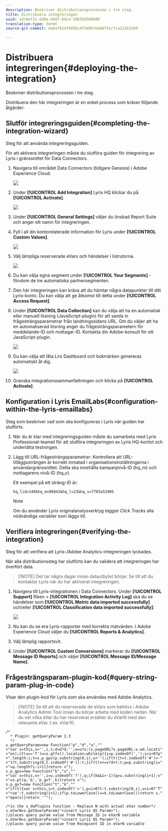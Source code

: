 ```yaml
---
description: Beskriver distributionsprocessen i tre steg.
title: Distribuera integreringen
uuid: a3c0ef21-ed9a-44d7-bdce-19b3bd5b8b80
translation-type: tm+mt
source-git-commit: dabaf6247695bc4f3d9bfe668f3ccfca12a52269

---
```



# Distribuera integreringen{#deploying-the-integration}

Beskriver distributionsprocessen i tre steg.

Distribuera den här integreringen är en enkel process som kräver följande åtgärder:

## Slutför integreringsguiden{#completing-the-integration-wizard}

Steg för att använda integreringsguiden.

För att aktivera integreringen måste du slutföra guiden för integrering av Lyris i gränssnittet för Data Connectors.

1. Navigera till området Data Connectors (tidigare Genesis) i Adobe Experience Cloud.

   ![](assets/data_connectors.png)

1. Under **[!UICONTROL Add Integration]** Lyris HQ klickar du på **[!UICONTROL Activate]**.

   ![](assets/add_integration.png)

1. Under **[!UICONTROL General Settings]** väljer du önskad Report Suite och anger ett namn för integreringen.
1. Fyll i all din kontorelaterade information för Lyris under **[!UICONTROL Custom Values]**.

   ![](assets/general_settings.png)

1. Välj lämpliga reserverade eVars och händelser i listrutorna.

   ![](assets/variable_mapping.png)

1. Du kan välja egna segment under **[!UICONTROL Your Segments]** - förutom de tre automatiska partnersegmenten.
1. Den här integreringen kan kräva att du hämtar några datapunkter till ditt Lyris-konto. Du kan välja att ge åtkomst till detta under **[!UICONTROL Access Request]**.
1. Under **[!UICONTROL Data Collection]** kan du välja att ha en automatisk eller manuell lösning (JavaScript-plugin) för att samla in frågesträngsparametrar från landningssidans URL. Om du väljer att ha en automatiserad lösning anger du frågesträngsparametern för meddelande-ID och mottagar-ID. Kontakta din Adobe-konsult för ett JavaScript-plugin.

   ![](assets/data_collection.png)

1. Du kan välja att låta Lirs Dashboard och bokmärken genereras automatiskt åt dig.

   ![](assets/dashboard_generation.png)

1. Granska integrationssammanfattningen och klicka på **[!UICONTROL Activate]**.

## Konfiguration i Lyris EmailLabs{#configuration-within-the-lyris-emaillabs}

Steg som beskriver vad som ska konfigureras i Lyris när guiden har slutförts.

1. När du är klar med integreringsguiden måste du samarbeta med Lyris Professional-teamet för att slutföra integreringen av Lyris HQ-kontot och underlätta testningen.
1. Lägg till URL-frågesträngsparametrar: Kontrollera att URL-tilläggssträngen är korrekt inmatad i organisationsinställningarna i användargränssnittet. Detta ska innehålla kampanjnivå-ID (hq_m) och mottagarens nivå-ID (hq_v).

   Ett exempel på ett sträng-ID är:

   ```
   hq_lid=149&hq_m=96843&hq_l=23&hq_v=7703a51905
   ```

   >[!NOTE]
   >
   >Om du använder Lyris originalanalysverktyg *taggar Click Tracks* alla nödvändiga variabler som läggs till.

## Verifiera integreringen{#verifying-the-integration}

Steg för att verifiera att Lyris-/Adobe Analytics-integreringen lyckades.

När alla distributionssteg har slutförts kan du validera att integreringen har överfört data.

>[!NOTE] Det tar några dagar innan datautbytet börjar. Se till att du kontaktar Lyris när du har aktiverat integreringen.

1. Navigera till Lyris-integrationen i Data Connectors. Under **[!UICONTROL Support]** fliken > **[!UICONTROL Integration Activity Log]** ska du se händelser som **[!UICONTROL Metric data imported successfully]** och/eller **[!UICONTROL Classification data imported successfully]**:

   ![](assets/integration_info.png)

1. Nu kan du se era Lyris-rapporter med korrekta mätvärden. I Adobe Experience Cloud väljer du **[!UICONTROL Reports & Analytics]**.
1. Välj lämplig rapportsvit.
1. Under **[!UICONTROL Custom Conversions]** markerar du **[!UICONTROL Message ID Reports]** och väljer **[!UICONTROL Message ID/Message Name]**.

## Frågesträngsparam-plugin-kod{#query-string-param-plug-in-code}

Visar den plugin-kod för Lyris som ska användas med Adobe Analytics.

>[!NOTE] Se till att du reserverade de eVars som behövs i Adobe Analytics Admin Tool innan du börjar arbeta med koden nedan. När du vet vilka eVar du har reserverat ersätter du eVarN med den relevanta eVar. t.ex. eVar10.

```
/* 
  * Plugin: getQueryParam 2.3 
  */ 
s.getQueryParam=new Function("p","d","u","" 
+"var s=this,v='',i,t;d=d?d:'';u=u?u:(s.pageURL?s.pageURL:s.wd.locati" 
+"on);if(u=='f')u=s.gtfs().location;while(p){i=p.indexOf(',');i=i<0?p" 
+".length:i;t=s.p_gpv(p.substring(0,i),u+'');if(t){t=t.indexOf('#')>-" 
+"1?t.substring(0,t.indexOf('#')):t;}if(t)v+=v?d+t:t;p=p.substring(i=" 
+"=p.length?i:i+1)}return v"); 
s.p_gpv=new Function("k","u","" 
+"var s=this,v='',i=u.indexOf('?'),q;if(k&&i>-1){q=u.substring(i+1);v" 
+"=s.pt(q,'&','p_gvf',k)}return v"); 
s.p_gvf=new Function("t","k","" 
+"if(t){var s=this,i=t.indexOf('='),p=i<0?t:t.substring(0,i),v=i<0?'T" 
+"rue':t.substring(i+1);if(p.toLowerCase()==k.toLowerCase())return s." 
+"epa(v)}return ''"); 
 
/*in the s_doPlugins function - Replace N with actual eVar number*/ 
s.eVarN=s.getQueryParam("<insert Lyris QS Param>");  
//places query param value from Message ID in eVarN variable s.eVarN=s.getQueryParam("<insert Lyris QS Param>");  
//places query param value from Recepient ID in eVarN variable 
```
